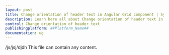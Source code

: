 ```yaml
---
layout: post
title: Change orientation of header text in Angular Grid component | Syncfusion
description: Learn here all about Change orientation of header text in Syncfusion ##Platform_Name## Grid component of Syncfusion Essential JS 2 and more.
control: Change orientation of header text 
publishingplatform: ##Platform_Name##
documentation: ug
---
```


/js/jsj/djdh
This file can contain any content.